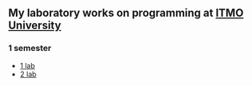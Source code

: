 ## My laboratory works on programming at [ITMO University](https://itmo.ru)
### 1 semester
* [1 lab](1sem/1lab)
* [2 lab](1sem/2lab)